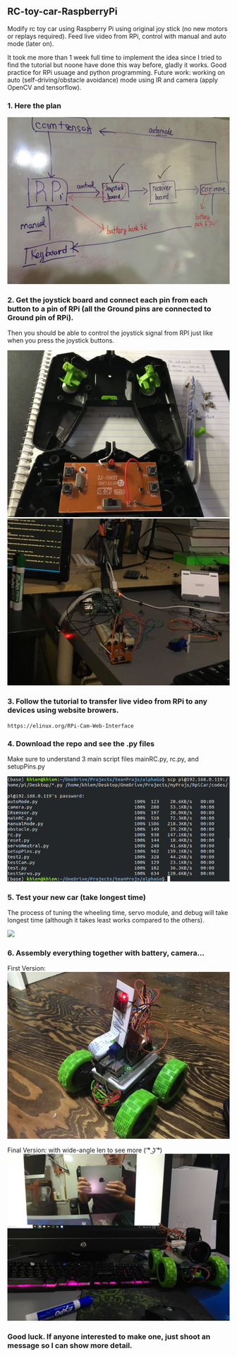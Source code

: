 ## RC-toy-car-RaspberryPi

Modify rc toy car using Raspberry Pi using original joy stick (no new motors or replays required). 
Feed live video from RPi, control with manual and auto mode (later on).

It took me more than 1 week full time to implement the idea since I tried to find the tutorial but noone have done this way before, gladly it works.
Good practice for RPi usuage and python programming. 
Future work: working on auto (self-driving/obstacle avoidance) mode using IR and camera (apply OpenCV and tensorflow). 



### 1. Here the plan

<img src="images/3.jpg">

### 2. Get the joystick board and connect each pin from each button to a pin of RPi (all the Ground pins are connected to Ground pin of RPi).
Then you should be able to control the joystick signal from RPI just like when you press the joystick buttons.

<img src="images/1.jpg">
<img src="images/7.jpg">

### 3. Follow the tutorial to transfer live video from RPi to any devices using website browers.
```
https://elinux.org/RPi-Cam-Web-Interface
```

### 4. Download the repo and see the .py files
Make sure to understand 3 main script files mainRC.py, rc.py, and setupPins.py

<img src="images/6.png">

### 5. Test your new car (take longest time)
The process of tuning the wheeling time, servo module, and debug will take longest time (although it takes least works compared to the others).

<img src="images/gif1.gif">

### 6. Assembly everything together with battery, camera... 

First Version: 
<img src="images/4.jpg">

Final Version: with wide-angle len to see more ( ͡° ͜ʖ ͡°)
<img src="images/2.jpg">

### Good luck. If anyone interested to make one, just shoot an message so I can show more detail. 


